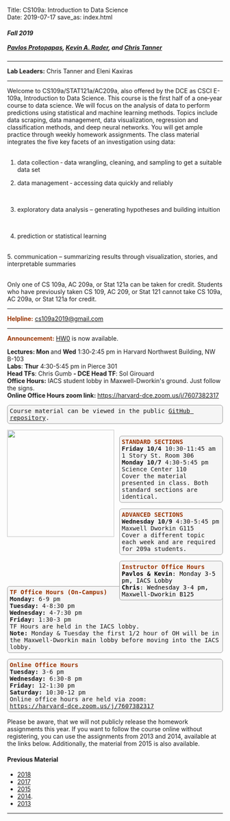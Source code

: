 Title: CS109a: Introduction to Data Science <br>
Date: 2019-07-17
save_as: index.html


<h5>
Fall 2019 <br><br>
<a href="https://iacs.seas.harvard.edu/people/pavlos-protopapas">Pavlos Protopapas</a>,  <a href='https://statistics.fas.harvard.edu/people/kevin-rader'>Kevin A. Rader</a>, and <a href="https://iacs.seas.harvard.edu/people/chris-tanner">Chris Tanner</a></h5>

<hr>

<style>
pre {
  background-color: #F5F5F5;
  display: block;
  font-family: monospace;
  font-size: 14px;
  white-space: pre;
  border-color: #999999;
  border-width: 1px;
  border-style: solid;
  border-radius: 6px;
  margin: 1em 0;
  padding: 5px;
  white-space: pre-wrap;
}

.containerMain {
    display: flex;
    width: 100%;
    height: 300px;
}

.contentA {
    flex: 1;
    flex-direction:column;
 }

.contentB {
    flex: 3;
  }
</style>
<p><strong>Lab Leaders:</strong> Chris Tanner and Eleni Kaxiras</p>
<hr>

<p>Welcome to CS109a/STAT121a/AC209a, also offered by the DCE as CSCI E-109a, Introduction to Data Science. This course is the first half of a one‐year course to data science. We will focus on the analysis of data to perform predictions using statistical and machine learning methods. Topics include data scraping, data management, data visualization, regression and classification methods, and deep neural networks. You will get ample practice through weekly homework assignments. The class material integrates the five key facets of an investigation using data:
<br/><br/>

1. data collection ‐ data wrangling, cleaning, and sampling to get a suitable data set <br>

2. data management ‐ accessing data quickly and reliably
<br>

3. exploratory data analysis – generating hypotheses and building intuition
<br>

4. prediction or statistical learning
<br>
5. communication – summarizing results through visualization, stories, and interpretable summaries
<br/> <br/>


Only one of CS 109a, AC 209a, or Stat 121a can be taken for credit. Students who have previously taken CS 109, AC 209, or Stat 121 cannot take CS 109a, AC 209a, or Stat 121a for credit.


<hr>
<span style="color: #993300;"><strong>Helpline:</strong></span> <a href="mailto:cs109a2019@gmail.com">cs109a2019@gmail.com</a>
<br/>

<hr>
<span style="color: #993300;"><strong>Announcement:</strong></span> <a href="https://canvas.harvard.edu/courses/61942/assignments/306006">HW0</a> is now available.
<br/>

<strong>Lectures: Mon </strong> and <strong>Wed</strong> 1:30‐2:45 pm in Harvard Northwest Building, NW B-103
<br/>
<strong>Labs</strong>: <strong>Thur</strong> 4:30-5:45 pm in Pierce 301
</br>
<strong>Head TFs</strong>: Chris Gumb <strong> - DCE Head TF</strong>: Sol Girouard
</br>
<strong>Office Hours:</strong> IACS student lobby in Maxwell-Dworkin's ground. Just follow the signs.
<br/>
<strong>Online Office Hours zoom link: </strong><a href="https://harvard-dce.zoom.us/j/7607382317">https://harvard-dce.zoom.us/j/7607382317</a>


<pre>Course material can be viewed in the public <a href="https://github.com/Harvard-IACS/2019-CS109A/tree/master/content">GitHub repository</a>.</pre>


<div class="containerMain">
<div class="containerA">
<img src="https://harvard-iacs.github.io/2018-CS109A/images/CS109AImage.png"  style="width:250px"/>
</div>

<div class="containerB">&nbsp&nbsp&nbsp </div>
<div class="containerB">

<pre>
<span style="color: #993300;"><strong>STANDARD SECTIONS</strong></span>
<strong>Friday 10/4</strong> 10:30-11:45 am 1 Story St. Room 306
<strong>Monday 10/7</strong> 4:30-5:45 pm Science Center 110
Cover the material presented in class. Both standard sections are identical.<br /></span></pre>

<pre><span style="color: #993300;"><strong>ADVANCED SECTIONS</strong></span>
<strong>Wednesday 10/9</strong> 4:30-5:45 pm Maxwell Dworkin G115
Cover a different topic each week and are required for 209a students.<br /></pre>

<pre><span style="color: #993300;"><strong>Instructor Office Hours</strong></span><br /><span style="color: #000000;"><strong>Pavlos & Kevin</strong>: Monday 3-5 pm, IACS Lobby</span>
<span style="color: #000000;"><strong>Chris</strong>: Wednesday 3-4 pm, Maxwell-Dworkin B125</span>
</pre>

</div>
</div>
</div>




<br/>
<br/>
<br/>

<div>
<pre><strong><span style="color: #993300;">TF Office Hours (On-Campus)</span></strong><strong><span style="color: #993300;"></span></strong>
<strong>Monday:</strong> 6-9 pm
<strong>Tuesday:</strong> 4-8:30 pm
<strong>Wednesday:</strong> 4-7:30 pm
<strong>Friday:</strong> 1:30-3 pm
TF Hours are held in the IACS lobby.
<strong>Note:</strong> Monday & Tuesday the first 1/2 hour of OH will be in the Maxwell-Dworkin main lobby before moving into the IACS lobby.</pre>

<pre><strong><span style="color: #993300;">Online Office Hours</span></strong><strong><span style="color: #993300;"></span></strong>
<strong>Tuesday:</strong> 3-6 pm
<strong>Wednesday:</strong> 6:30-8 pm
<strong>Friday:</strong> 12-1:30 pm
<strong>Saturday:</strong> 10:30-12 pm
Online office hours are held via zoom:
<a href="https://harvard-dce.zoom.us/j/7607382317">https://harvard-dce.zoom.us/j/7607382317</a></pre>
<p>Please be aware, that we will not publicly release the homework assignments this year. If you want to follow the course online without registering, you can use the assignments from 2013 and 2014, available at the links below. Additionally, the material from 2015 is also available.</p>

<h4>Previous Material</h4>
<ul>
<li><a href="http://harvard-iacs.github.io/2018-CS109A">2018</a></li>
<li><a href="http://harvard-iacs.github.io/2017-CS109A">2017</a></li>
<li><a href="http://cs109.github.io/2015">2015</a></li>
<li><a href="http://cs109.github.io/2014/index.html">2014</a>.</li>
<li><a href="https://github.com/cs109/content">2013</a></li>
</ul>
</div>

<hr />
